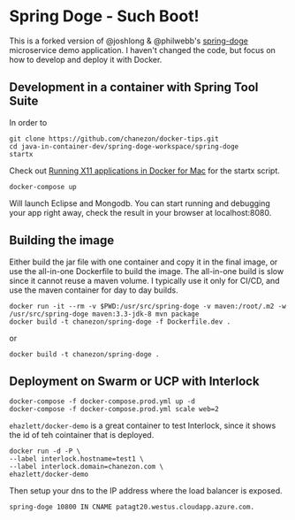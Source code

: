 # Spring Doge - Such Boot!

This is a forked version of @joshlong & @philwebb's [spring-doge](https://github.com/joshlong/spring-doge) microservice demo application. I haven't changed the code, but focus on how to develop and deploy it with Docker.


## Development in a container with Spring Tool Suite

In order to 
```
git clone https://github.com/chanezon/docker-tips.git
cd java-in-container-dev/spring-doge-workspace/spring-doge
startx
```

Check out [Running X11 applications in Docker for Mac](https://github.com/chanezon/docker-tips/tree/master/x11) for the startx script.

```
docker-compose up
```

Will launch Eclipse and Mongodb. You can start running and debugging your app right away, check the result in your browser at localhost:8080.

## Building the image

Either build the jar file with one container and copy it in the final image, or use the all-in-one Dockerfile to build the image. The all-in-one build is slow since it cannot reuse a maven volume. I typically use it only for CI/CD, and use the maven container for day to day builds.

```
docker run -it --rm -v $PWD:/usr/src/spring-doge -v maven:/root/.m2 -w /usr/src/spring-doge maven:3.3-jdk-8 mvn package
docker build -t chanezon/spring-doge -f Dockerfile.dev .
```

or

```
docker build -t chanezon/spring-doge .
```

## Deployment on Swarm or UCP with Interlock

```
docker-compose -f docker-compose.prod.yml up -d
docker-compose -f docker-compose.prod.yml scale web=2
```

`ehazlett/docker-demo` is a great container to test Interlock, since it shows the id of teh cointainer that is deployed.
```
docker run -d -P \
--label interlock.hostname=test1 \
--label interlock.domain=chanezon.com \
ehazlett/docker-demo
```

Then setup your dns to the IP address where the load balancer is exposed.
```
spring-doge 10800 IN CNAME patagt20.westus.cloudapp.azure.com.
```

